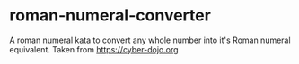 # roman-numeral-converter
A roman numeral kata to convert any whole number into it's  Roman numeral equivalent. Taken from https://cyber-dojo.org
